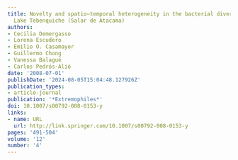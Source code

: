 ```yaml
---
title: Novelty and spatio–temporal heterogeneity in the bacterial diversity of hypersaline
  Lake Tebenquiche (Salar de Atacama)
authors:
- Cecilia Demergasso
- Lorena Escudero
- Emilio O. Casamayor
- Guillermo Chong
- Vanessa Balagué
- Carlos Pedrós-Alió
date: '2008-07-01'
publishDate: '2024-08-05T15:04:48.127926Z'
publication_types:
- article-journal
publication: '*Extremophiles*'
doi: 10.1007/s00792-008-0153-y
links:
- name: URL
  url: http://link.springer.com/10.1007/s00792-008-0153-y
pages: '491-504'
volume: '12'
number: '4'
---
```


